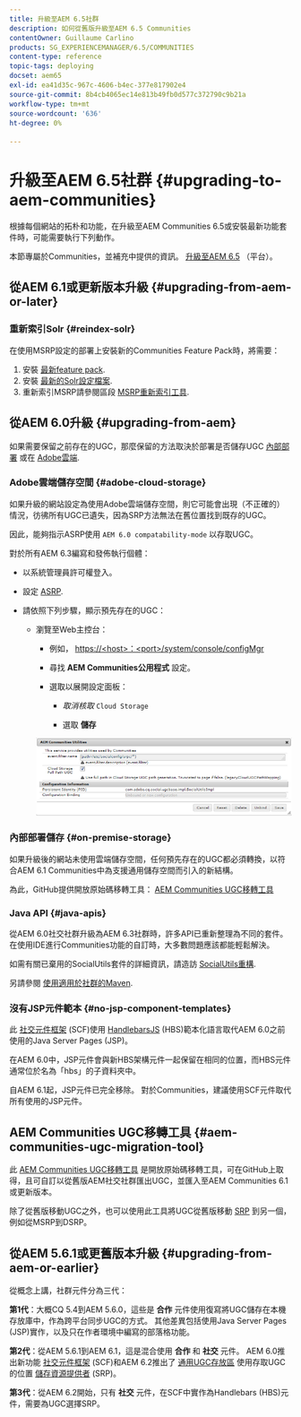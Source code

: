 ```yaml
---
title: 升級至AEM 6.5社群
description: 如何從舊版升級至AEM 6.5 Communities
contentOwner: Guillaume Carlino
products: SG_EXPERIENCEMANAGER/6.5/COMMUNITIES
content-type: reference
topic-tags: deploying
docset: aem65
exl-id: ea41d35c-967c-4606-b4ec-377e817902e4
source-git-commit: 8b4cb4065ec14e813b49fb0d577c372790c9b21a
workflow-type: tm+mt
source-wordcount: '636'
ht-degree: 0%

---
```


# 升級至AEM 6.5社群 {#upgrading-to-aem-communities}

根據每個網站的拓朴和功能，在升級至AEM Communities 6.5或安裝最新功能套件時，可能需要執行下列動作。

本節專屬於Communities，並補充中提供的資訊。 [升級至AEM 6.5](/help/sites-deploying/upgrade.md) （平台）。

## 從AEM 6.1或更新版本升級 {#upgrading-from-aem-or-later}

### 重新索引Solr {#reindex-solr}

在使用MSRP設定的部署上安裝新的Communities Feature Pack時，將需要：

1. 安裝 [最新feature pack](/help/communities/deploy-communities.md#latestfeaturepack).
1. 安裝 [最新的Solr設定檔案](/help/communities/msrp.md#upgrading).
1. 重新索引MSRP請參閱區段 [MSRP重新索引工具](/help/communities/msrp.md#msrp-reindex-tool).

## 從AEM 6.0升級 {#upgrading-from-aem}

如果需要保留之前存在的UGC，那麼保留的方法取決於部署是否儲存UGC [內部部署](#on-premise-storage) 或在 [Adobe雲端](#adobe-cloud-storage).

### Adobe雲端儲存空間 {#adobe-cloud-storage}

如果升級的網站設定為使用Adobe雲端儲存空間，則它可能會出現（不正確的）情況，彷彿所有UGC已遺失，因為SRP方法無法在舊位置找到既存的UGC。

因此，能夠指示ASRP使用 `AEM 6.0 compatability-mode` 以存取UGC。

對於所有AEM 6.3編寫和發佈執行個體：

* 以系統管理員許可權登入。
* 設定 [ASRP](/help/communities/asrp.md).
* 請依照下列步驟，顯示預先存在的UGC：

   * 瀏覽至Web主控台：

      * 例如， [https://&lt;host>：&lt;port>/system/console/configMgr](https://localhost:4502/system/console/configMgr)

      * 尋找 **AEM Communities公用程式** 設定。
      * 選取以展開設定面板：

         * *取消核取* `Cloud Storage`

         * 選取 **儲存**

     ![公用程式](assets/utilities.png)

### 內部部署儲存 {#on-premise-storage}

如果升級後的網站未使用雲端儲存空間，任何預先存在的UGC都必須轉換，以符合AEM 6.1 Communities中為支援通用儲存空間而引入的新結構。

為此，GitHub提供開放原始碼移轉工具：
[AEM Communities UGC移轉工具](https://github.com/Adobe-Marketing-Cloud/communities-ugc-migration)

### Java API {#java-apis}

從AEM 6.0社交社群升級為AEM 6.3社群時，許多API已重新整理為不同的套件。 在使用IDE進行Communities功能的自訂時，大多數問題應該都能輕鬆解決。

如需有關已棄用的SocialUtils套件的詳細資訊，請造訪 [SocialUtils重構](/help/communities/socialutils.md).

另請參閱 [使用適用於社群的Maven](/help/communities/maven.md).

### 沒有JSP元件範本 {#no-jsp-component-templates}

此 [社交元件框架](/help/communities/scf.md) (SCF)使用 [HandlebarsJS](https://handlebarsjs.com/) (HBS)範本化語言取代AEM 6.0之前使用的Java Server Pages (JSP)。

在AEM 6.0中，JSP元件會與新HBS架構元件一起保留在相同的位置，而HBS元件通常位於名為「hbs」的子資料夾中。

自AEM 6.1起，JSP元件已完全移除。 對於Communities，建議使用SCF元件取代所有使用的JSP元件。

## AEM Communities UGC移轉工具 {#aem-communities-ugc-migration-tool}

此 [AEM Communities UGC移轉工具](https://github.com/Adobe-Marketing-Cloud/communities-ugc-migration) 是開放原始碼移轉工具，可在GitHub上取得，且可自訂以從舊版AEM社交社群匯出UGC，並匯入至AEM Communities 6.1或更新版本。

除了從舊版移動UGC之外，也可以使用此工具將UGC從舊版移動 [SRP](/help/communities/working-with-srp.md) 到另一個，例如從MSRP到DSRP。

## 從AEM 5.6.1或更舊版本升級 {#upgrading-from-aem-or-earlier}

從概念上講，社群元件分為三代：

**第1代**：大概CQ 5.4到AEM 5.6.0，這些是 **合作** 元件使用復寫將UGC儲存在本機存放庫中，作為跨平台同步UGC的方式。 其他差異包括使用Java Server Pages (JSP)實作，以及只在作者環境中編寫的部落格功能。

**第2代**：從AEM 5.6.1到AEM 6.1，這是混合使用 **合作** 和 **社交** 元件。 AEM 6.0推出新功能 [社交元件框架](/help/communities/scf.md) (SCF)和AEM 6.2推出了 [通用UGC存放區](/help/communities/working-with-srp.md) 使用存取UGC的位置 [儲存資源提供者](/help/communities/srp.md) (SRP)。

**第3代**：從AEM 6.2開始，只有 **社交** 元件，在SCF中實作為Handlebars (HBS)元件，需要為UGC選擇SRP。
